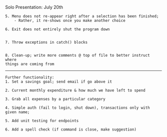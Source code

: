 Solo Presentation: July 20th
    
    5. Menu does not re-appear right after a selection has been finished;
        - Rather, it re-shows once you make another choice
    
    6. Exit does not entirely shut the program down 


    7. Throw exceptions in catch() blocks


    8. Clean-up; write more comments @ top of file to better instruct where
    things are coming from

--------------------------------------------------------------------------------

    Further functionality:
    1. Set a savings goal; send email if go above it

    2. Current monthly expenditure & how much we have left to spend

    3. Grab all expenses by a particular category

    4. Simple auth (fail to login, shut down), transactions only with given name;

    5. Add unit testing for endpoints

    6. Add a spell check (if command is close, make suggestion)


    